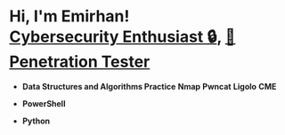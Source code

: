 <!---
emirhankorkut/emirhankorkut is a ✨ special ✨ repository because its `README.md` (this file) appears on your GitHub profile.
You can click the Preview link to take a look at your changes.
--->
<h1>Hi, I'm Emirhan! <br/><a href="https://github.com/emirhankorkut">Cybersecurity Enthusiast 🔒</a>, <a href="https://www.linkedin.com/in/emirhankorkut/">💼 Penetration Tester</a></h1>

- <b>Data Structures and Algorithms Practice</b>  <b>Nmap</b>  <b>Pwncat</b>  <b>Ligolo</b>  <b>CME</b>

- <b>PowerShell</b>
  
- <b>Python</b>
 

<!---
- 👋 Hi, I’m @emirhankorkut
- 👀 I’m interested in Cybersecurity Professional Penetration Testing.
- 🌱 I’m currently learning ...
- 💞️ I’m looking to collaborate on ...
- 📫 How to reach me ...


- 🔭 I’m currently working on ...
- 🌱 I’m currently learning ...
- 👯 I’m looking to collaborate on ...
- 🤔 I’m looking for help with ...
- 💬 Ask me about ...
- 📫 How to reach me: ...
- 😄 Pronouns: ...
- ⚡ Fun fact: ...
-->
